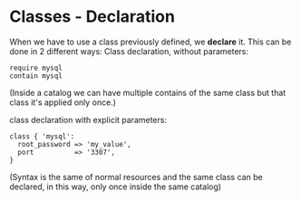      
     
           
       
<h1>Classes - Declaration</h1>
       
                            
When we have to use a class previously defined, we <strong>declare</strong> it.
This can be done in 2 different ways:
Class declaration, without parameters: 

    require mysql
    contain mysql

(Inside a catalog we can have multiple contains of the same class but that class it's applied only once.)
 
class declaration with explicit parameters: 

    class { 'mysql':
      root_password => 'my_value',
      port          => '3307',
    }

(Syntax is the same of normal resources and the same class can be declared, in this way, only once inside the same catalog)
     
     
